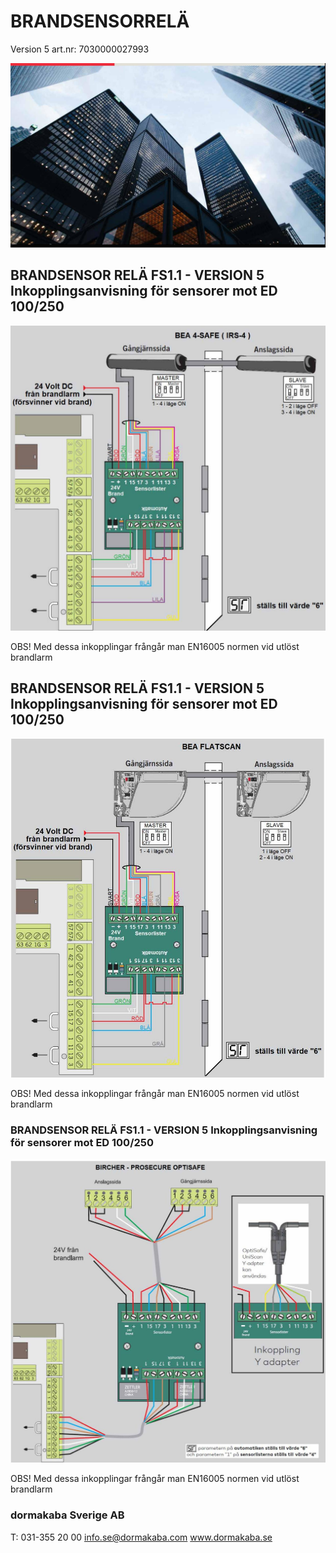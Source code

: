 # BRANDSENSORRELÄ

Version 5 art.nr: 7030000027993

![](_page_0_Picture_3.jpeg)

## **BRANDSENSOR RELÄ FS1.1 - VERSION 5** Inkopplingsanvisning för sensorer mot ED 100/250

![](_page_1_Figure_1.jpeg)

OBS! Med dessa inkopplingar frångår man EN16005 normen vid utlöst brandlarm

## **BRANDSENSOR RELÄ FS1.1 - VERSION 5** Inkopplingsanvisning för sensorer mot ED 100/250

![](_page_2_Figure_1.jpeg)

OBS! Med dessa inkopplingar frångår man EN16005 normen vid utlöst brandlarm

### **BRANDSENSOR RELÄ FS1.1 - VERSION 5** Inkopplingsanvisning för sensorer mot ED 100/250

![](_page_3_Figure_1.jpeg)

OBS! Med dessa inkopplingar frångår man EN16005 normen vid utlöst brandlarm

### dormakaba Sverige AB

T: 031-355 20 00 info.se@dormakaba.com www.dormakaba.se